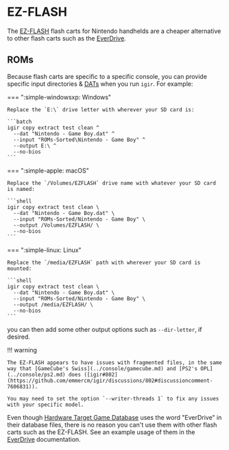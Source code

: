 # EZ-FLASH

The [EZ-FLASH](https://www.ezflash.cn/) flash carts for Nintendo handhelds are a cheaper alternative to other flash carts such as the [EverDrive](everdrive.md).

## ROMs

Because flash carts are specific to a specific console, you can provide specific input directories & [DATs](../../dats/overview.md) when you run `igir`. For example:

=== ":simple-windowsxp: Windows"

    Replace the `E:\` drive letter with wherever your SD card is:

    ```batch
    igir copy extract test clean ^
      --dat "Nintendo - Game Boy.dat" ^
      --input "ROMs-Sorted\Nintendo - Game Boy" ^
      --output E:\ ^
      --no-bios
    ```

=== ":simple-apple: macOS"

    Replace the `/Volumes/EZFLASH` drive name with whatever your SD card is named:

    ```shell
    igir copy extract test clean \
      --dat "Nintendo - Game Boy.dat" \
      --input "ROMs-Sorted/Nintendo - Game Boy" \
      --output /Volumes/EZFLASH/ \
      --no-bios
    ```

=== ":simple-linux: Linux"

    Replace the `/media/EZFLASH` path with wherever your SD card is mounted:

    ```shell
    igir copy extract test clean \
      --dat "Nintendo - Game Boy.dat" \
      --input "ROMs-Sorted/Nintendo - Game Boy" \
      --output /media/EZFLASH/ \
      --no-bios
    ```

you can then add some other output options such as `--dir-letter`, if desired.

!!! warning

    The EZ-FLASH appears to have issues with fragmented files, in the same way that [GameCube's Swiss](../console/gamecube.md) and [PS2's OPL](../console/ps2.md) does ([igir#802](https://github.com/emmercm/igir/discussions/802#discussioncomment-7606831)).

    You may need to set the option `--writer-threads 1` to fix any issues with your specific model.

Even though [Hardware Target Game Database](https://github.com/frederic-mahe/Hardware-Target-Game-Database) uses the word "EverDrive" in their database files, there is no reason you can't use them with other flash carts such as the EZ-FLASH. See an example usage of them in the [EverDrive](everdrive.md) documentation.
